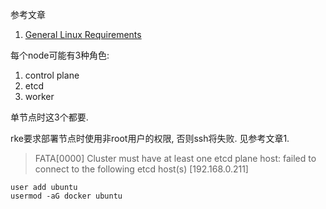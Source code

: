 参考文章

1. [General Linux Requirements](https://rancher.com/docs/rke/latest/en/os/#general-linux-requirements)

每个node可能有3种角色: 

1. control plane
2. etcd
3. worker

单节点时这3个都要.

rke要求部署节点时使用非root用户的权限, 否则ssh将失败. 见参考文章1.

> FATA[0000] Cluster must have at least one etcd plane host: failed to connect to the following etcd host(s) [192.168.0.211]

```
user add ubuntu
usermod -aG docker ubuntu
```
